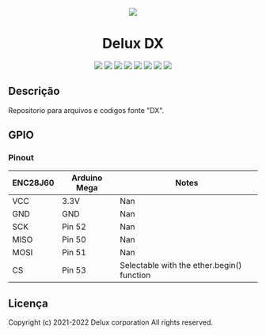 <p align="center">
    <img src="https://user-images.githubusercontent.com/66965698/158509297-37028fee-e3b8-4e9e-831a-385115857958.png" />
</p>

<h1 align="center">Delux DX</h1>

<p align="center">
<img src="https://img.shields.io/badge/C%2B%2B-00599C?style=for-the-badge&logo=c%2B%2B&logoColor=white"></img>
<img src="https://img.shields.io/badge/Python-14354C?style=for-the-badge&logo=python&logoColor=white"></img>
<img src="https://img.shields.io/badge/HTML5-E34F26?style=for-the-badge&logo=html5&logoColor=white"></img>
<img src="https://img.shields.io/badge/CSS3-1572B6?style=for-the-badge&logo=css3&logoColor=white"></img>
<img src="https://img.shields.io/badge/JavaScript-F7DF1E?style=for-the-badge&logo=javascript&logoColor=black"></img>
<img src="https://img.shields.io/badge/MySQL-00000F?style=for-the-badge&logo=mysql&logoColor=white"></img>
<img src="https://img.shields.io/badge/Git-E34F26?style=for-the-badge&logo=git&logoColor=white"></img>
<img src="https://img.shields.io/badge/GitHub-100000?style=for-the-badge&logo=github&logoColor=white"></img>
  
</p>

<h2>Descrição</h2>

<p>Repositorio para arquivos e codigos fonte "DX".</p>

<h2>GPIO</h2>

<h3>Pinout</h3>

| ENC28J60 | Arduino Mega | Notes |
|---|---|---|
| VCC | 3.3V | Nan |
| GND | GND | Nan |
| SCK | Pin 52 | Nan |	
| MISO | Pin 50 | Nan |	
| MOSI | Pin 51 | Nan |
| CS | Pin 53 | Selectable with the ether.begin() function |

<h2>Licença</h2>
<p>Copyright (c) 2021-2022 Delux corporation All rights reserved.</p>
